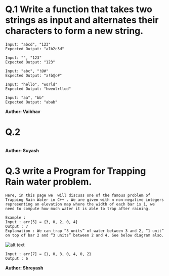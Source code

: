 # Q.1 Write a function that takes two strings as input and alternates their characters to form a new string.
```
Input: "abcd", "123"
Expected Output: "a1b2c3d"

Input: "", "123"
Expected Output: "123"

Input: "abc", "!@#"
Expected Output: "a!b@c#"

Input: "hello", "world"
Expected Output: "hweolrllod"

Input: "aa", "bb"
Expected Output: "abab"
```
**Author: Vaibhav**

# Q.2 

```

```
**Author: Suyash**

# Q.3 write a Program for Trapping Rain water problem.
```
Here, in this page we  will discuss one of the famous problem of  Trapping Rain Water in C++ . We are given with n non-negative integers representing an elevation map where the width of each bar is 1, we need to compute how much water it is able to trap after raining.

Example :
Input : arr[5] = {3, 0, 2, 0, 4}
Output : 7
Explanation : We can trap “3 units” of water between 3 and 2, “1 unit” on top of bar 2 and “3 units” between 2 and 4. See below diagram also.
```
![alt text](https://media.geeksforgeeks.org/wp-content/uploads/20200429012307/Untitled-Diagram811.png)
```
Input : arr[7] = {1, 0, 3, 0, 4, 0, 2}
Output : 6
```
**Author: Shreyash**

